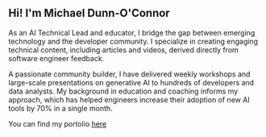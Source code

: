 ## Hi!  I'm Michael Dunn-O'Connor

As an AI Technical Lead and educator, I bridge the gap between emerging technology and the developer community. I specialize in creating engaging technical content, including articles and videos, derived directly from software engineer feedback.

A passionate community builder, I have delivered weekly workshops and large-scale presentations on generative AI to hundreds of developers and data analysts. My background in education and coaching informs my approach, which has helped engineers increase their adoption of new AI tools by 70% in a single month.

You can find my portolio [here](https://dunnoconnor.github.io/)
